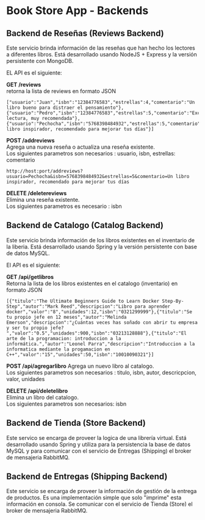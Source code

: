 # Book Store App - Backends

## Backend de Reseñas (Reviews Backend) 

Este servicio brinda información de las reseñas que han hecho los lectores a diferentes libros. Está desarrollado usando NodeJS + Express y la versión persistente con MongoDB.  

EL API es el siguiente:

**GET /reviews**  
retorna la lista de reviews en formato JSON
```
["usuario":"Juan","isbn":"12384776583","estrellas":4,"comentario":"Un libro bueno para distraer el pensamiento"},{"usuario":"Pedro","isbn":"12384776583","estrellas":5,"comentario":"Excelente lectura, muy recomendada"},{"usuario":"Pechocha","isbn":"5768398484932","estrellas":5,"comentario":"Un libro inspirador, recomendado para mejorar tus días"}]
```

**POST /addreviews**   
Agrega una nueva reseña o actualiza una reseña existente.  
Los siguientes parametros son necesarios : usuario, isbn, estrellas: comentario
```
http://host:port/addreviews?usuario=Pechocha&isbn=5768398484932&estrellas=5&comentario=Un libro inspirador, recomendado para mejorar tus días
```

**DELETE /deletereviews**  
Elimina una reseña existente.  
Los siguientes parametros es necesario : isbn


## Backend de Catalogo (Catalog Backend)

Este servicio brinda información de los libros existentes en el inventario de la liberia. Está desarrollado usando Spring y la versión persistente con base de datos MySQL.  

El API es el siguiente:

**GET /api/getlibros**  
Retorna la lista de los libros existentes en el catalogo (inventario) en formato JSON
```
[{"titulo":"The Ultimate Beginners Guide to Learn Docker Step-By-Step","autor":"Mark Reed","descripcion":"Libro para aprender docker","valor":"8","unidades":12,"isbn":"0321299999"},{"titulo":"Se tu propio jefe en 12 meses","autor":"Melinda Emerson","descripcion":"¿Cuántas veces has soñado con abrir tu empresa y ser tu propio jefe? ","valor":"0.5","unidades":900,"isbn":"03213128888"},{"titulo":"El arte de la programacion: introduccion a la informática.","autor":"Leonel Parra","descripcion":"Introduccion a la informatica mediante la progamacion en C++","valor":"15","unidades":50,"isbn":"10010090321"}]
```

**POST /api/agregarlibro**
Agrega un nuevo libro al catalogo.  
Los siguientes parametros son necesarios : titulo, isbn, autor, descricpcion, valor, unidades

**DELETE /api/deletelibro**  
 Elimina un libro del catalogo.  
Los siguientes parametros son necesarios: isbn

## Backend de Tienda (Store Backend)

Este servico se encarga de proveer la logica de una librería virtual. Está desarrollado usando Spring y utiliza para la persistencia la base de datos MySQL y para comunicar con el servicio de Entregas (Shipping) el broker de mensajeria RabbitMQ.


## Backend de Entregas (Shipping Backend)

Este servicio se encarga de proveer la información de gestión de la entrega de productos. Es una implementación simple que solo "imprime" esta información en consola. Se comunicar con el servicio de Tienda (Store) el broker de mensajeria RabbitMQ.





